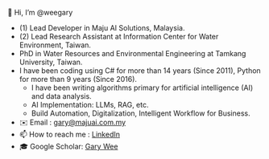 👋 Hi, I’m @weegary
- (1) Lead Developer in Maju AI Solutions, Malaysia.
- (2) Lead Research Assistant at Information Center for Water Environment, Taiwan.
- PhD in Water Resources and Environmental Engineering at Tamkang University, Taiwan.
- I have been coding using C# for more than 14 years (Since 2011), Python for more than 9 years (Since 2016).
  - I have been writing algorithms primary for artificial intelligence (AI) and data analysis.
  - AI Implementation: LLMs, RAG, etc.
  - Build Automation, Digitalization, Intelligent Workflow for Business.
- ✉️ Email : gary@majuai.com.my
- 📫 How to reach me : [LinkedIn](https://www.linkedin.com/in/gary-wee-42868042/)
- 🎓 Google Scholar: [Gary Wee](https://scholar.google.com.tw/citations?user=mRPtgIsAAAAJ&hl=en&oi=ao)

<!---
weegary/weegary is a ✨ special ✨ repository because its `README.md` (this file) appears on your GitHub profile.
You can click the Preview link to take a look at your changes.
--->
